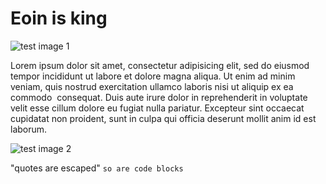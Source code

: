 # Eoin is king


![test image 1](http://cdn.shopify.com/s/files/1/0185/5092/products/persons-0106.png)


Lorem ipsum dolor sit amet, consectetur adipisicing elit,
sed do eiusmod tempor incididunt ut labore et dolore magna aliqua.
Ut enim ad minim veniam, quis nostrud exercitation ullamco laboris nisi
ut aliquip ex ea commodo ![]() consequat. Duis aute irure dolor in reprehenderit
in voluptate velit esse cillum dolore eu fugiat nulla pariatur.
Excepteur sint occaecat cupidatat non proident, sunt in culpa qui officia
deserunt mollit anim id est laborum.

![test image 2](http://www.newton.ac.uk/files/covers/968361.jpg)

"quotes are escaped"
```so are code blocks```
